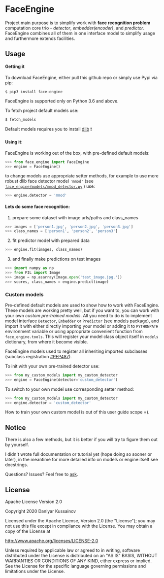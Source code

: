 # FaceEngine

Project main purpose is to simplify work with __face recognition problem__ 
computation core trio - _detector_, _embedder(encoder)_, and _predictor_. FaceEngine 
combines all of them in one interface model to simplify usage and furthermore 
extends facilities.

## Usage

#### Getting it
To download FaceEngine, either pull this github repo or simply use Pypi via pip:

    $ pip3 install face-engine
FaceEngine is supported only on Python 3.6 and above.
    
To fetch project default models use: 

    $ fetch_models
    
Default models requires you to install [dlib](http://dlib.net/compile.html) :heavy_exclamation_mark:

#### Using it:
FaceEngine is working out of the box, with pre-defined default models:

```python
>>> from face_engine import FaceEngine
>>> engine = FaceEngine()
```
to change models use appropriate setter methods, for example to use 
more robust dlib face detector model `'mmod'` (see [`face_engine/models/mmod_detector.py`](https://github.com/guesswh0/face_engine/blob/master/face_engine/models/mmod_detector.py)
) use:

```python
>>> engine.detector = 'mmod'
```
 
 
#### Lets do some __face recognition__:

1. prepare some dataset with image urls/paths and class_names
 
```python
>>> images = ['person1.jpg', 'person2.jpg', 'person3.jpg']
>>> class_names = ['person1', 'person2', 'person3']
```

2. fit predictor model with prepared data

```python
>>> engine.fit(images, class_names)
```

3. and finally make predictions on test images

```python
>>> import numpy as np
>>> from PIL import Image
>>> image = np.asarray(Image.open('test_image.jpg.'))
>>> scores, class_names = engine.predict(image)
```

### Custom models
Pre-defined default models are used to show how to work with FaceEngine. 
These models are working pretty well, but if you want to, you can work with your 
own _custom pre-trained models_. 
All you need to do is to implement model interface 
`Detector`, `Embedder` or `Predictor` (see [models](https://github.com/guesswh0/face_engine/blob/master/face_engine/models/__init__.py) 
package), and import it with either directly importing your model or adding it 
to `PYTHONPATH` environment variable or using appropriate convenient function 
from `face_engine.tools`. This will register your model class object itself 
in `models` dictionary, from where it become visible.
 
FaceEngine models used to register all inheriting imported subclasses 
(subclass registration [#PEP487](https://www.python.org/dev/peps/pep-0487/)).  

To init with your own pre-trained detector use:
```python
>>> from my_custom_models import my_custom_detector
>>> engine = FaceEngine(detector='custom_detector')
```

To switch to your own model use corresponding setter method:

```python
>>> from my_custom_models import my_custom_detector
>>> engine.detector = 'custom_detector'
```
 
How to train your own custom model is out of this user guide scope =).

## Notice
There is also a few methods, but it is better if you will try to figure them 
out by yourself.

I didn't wrote full documentation or tutorial yet (hope doing so sooner or later), 
in the meantime for more detailed info on models or engine itself see docstrings.

Questions? Issues? Feel free to [ask](https://github.com/guesswh0/face_engine/issues/new).
## License

Apache License Version 2.0

Copyright 2020 Daniyar Kussainov

Licensed under the Apache License, Version 2.0 (the "License");
you may not use this file except in compliance with the License.
You may obtain a copy of the License at

   http://www.apache.org/licenses/LICENSE-2.0

Unless required by applicable law or agreed to in writing, software
distributed under the License is distributed on an "AS IS" BASIS,
WITHOUT WARRANTIES OR CONDITIONS OF ANY KIND, either express or implied.
See the License for the specific language governing permissions and
limitations under the License.